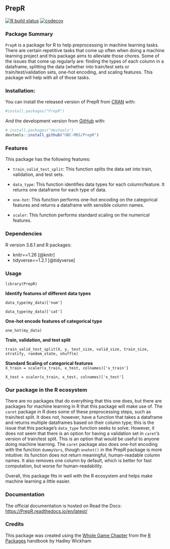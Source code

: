 
<!-- README.md is generated from README.Rmd. Please edit that file -->

## PrepR

<!-- badges: start -->

[![R build
status](https://github.com/UBC-MDS/PrepR/workflows/R-CMD-check/badge.svg)](https://github.com/UBC-MDS/PrepR/actions)
[![codecov](https://codecov.io/gh/UBC-MDS/PrepR/branch/master/graph/badge.svg)](https://codecov.io/gh/UBC-MDS/PrepR)
<!-- badges: end -->

### Package Summary

`PrepR` is a package for R to help preprocessing in machine learning
tasks. There are certain repetitive tasks that come up often when doing
a machine learning project and this package aims to alleviate those
chores. Some of the issues that come up regularly are: finding the types
of each column in a dataframe, splitting the data (whether into
train/test sets or train/test/validation sets, one-hot encoding, and
scaling features. This package will help with all of those tasks.

### Installation:

You can install the released version of PrepR from
[CRAN](https://CRAN.R-project.org) with:

``` r
#install.packages("PrepR")
```

And the development version from [GitHub](https://github.com/) with:

``` r
# install.packages("devtools")
devtools::install_github("UBC-MDS/PrepR")
```

### Features

This package has the following features:

  - `train_valid_test_split`: This function splits the data set into
    train, validation, and test sets.

  - `data_type`: This function identifies data types for each
    column/feature. It returns one dataframe for each type of data.

  - `one-hot`: This function performs one-hot encoding on the
    categorical features and returns a dataframe with sensible column
    names.

  - `scaler`: This function performs standard scaling on the numerical
    features.

### Dependencies

R version 3.6.1 and R packages:

  - knitr==1.26 \[@knitr\]
  - tidyverse==1.2.1 \[@tidyverse\]

### Usage

`library(PrepR)`

**Identify features of different data types**

`data_type(my_data)['num']`

`data_type(my_data)['cat']`

**One-hot encode features of categorical type**

`one_hot(my_data)`

**Train, validation, and test split**

`train_valid_test_split(X, y, test_size, valid_size, train_size,
stratify, random_state, shuffle)`

**Standard Scaling of categorical features**  
`X_train = scaler(x_train, x_test, colnames)['x_train']`

`X_test = scaler(x_train, x_test, colnames)['x_test']`

### Our package in the R ecosystem

There are no packages that do everything that this one does, but there
are packages for machine learning in R that this package will make use
of. The `caret` package in R does some of these preprocessing steps,
such as train/test split. It does not, however, have a function that
takes a dataframe and returns multiple dataframes based on their column
type; this is the issue that this package’s `data_type` function seeks
to solve. However, it does not seem that there is an option for having a
validation set in `caret`’s version of train/test split. This is an
option that would be useful to anyone doing machine learning. The
`caret` package also does one-hot encoding with the function
`dummyVars`, though `onehot()` in the PrepR package is more intuitive:
its function does not return meaningful, human-readable column names. It
also removes one column by default, which is better for fast
computation, but worse for human-readability.

Overall, this package fits in well with the R ecosystem and helps make
machine learning a little easier.

### Documentation

The official documentation is hosted on Read the Docs:
<https://PrepR.readthedocs.io/en/latest/>

### Credits

This package was created using the [Whole Game
Chapter](https://r-pkgs.org/whole-game.html) from the [R
Packages](https://r-pkgs.org/) handbook by Hadley Wickham
